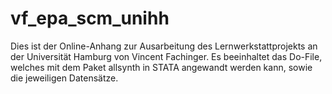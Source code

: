 # vf_epa_scm_unihh
Dies ist der Online-Anhang zur Ausarbeitung des Lernwerkstattprojekts an der Universität Hamburg von Vincent Fachinger.
Es beeinhaltet das Do-File, welches mit dem Paket allsynth in STATA angewandt werden kann, sowie die jeweiligen Datensätze.
